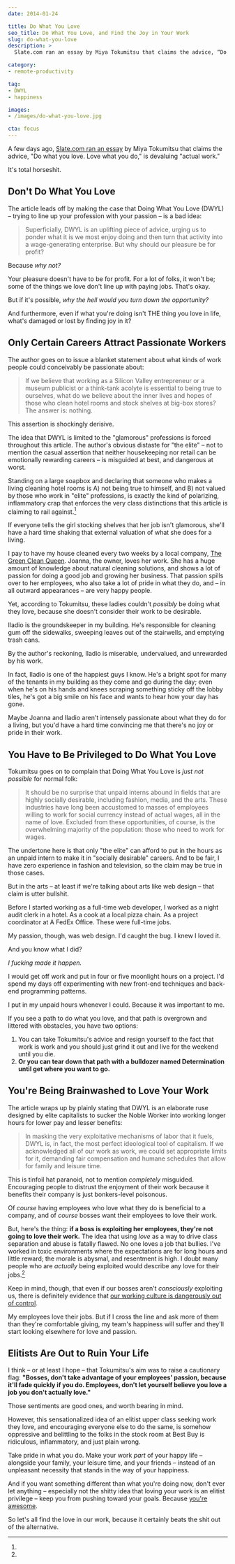 ```yaml
---
date: 2014-01-24

title: Do What You Love
seo_title: Do What You Love, and Find the Joy in Your Work
slug: do-what-you-love
description: >
  Slate.com ran an essay by Miya Tokumitsu that claims the advice, “Do what you love. Love what you do,” is devaluing “actual work.” It’s total horseshit.

category:
- remote-productivity

tag:
- DWYL
- happiness

images:
- /images/do-what-you-love.jpg

cta: focus
---
```


A few days ago, [Slate.com ran an essay][1] by Miya Tokumitsu that claims the
advice, "Do what you love. Love what you do," is devaluing "actual work."

It's total horseshit.

## Don't Do What You Love

The article leads off by making the case that Doing What You Love (DWYL) –
trying to line up your profession with your passion – is a bad idea:

> Superficially, DWYL is an uplifting piece of advice, urging us to ponder what
> it is we most enjoy doing and then turn that activity into a wage-generating
> enterprise. But why should our pleasure be for profit?

Because _why not?_

Your pleasure doesn't have to be for profit. For a lot of folks, it won't be;
some of the things we love don't line up with paying jobs. That's okay.

But if it's possible, _why the hell would you turn down the opportunity?_

And furthermore, even if what you're doing isn't THE thing you love in life,
what's damaged or lost by finding joy in it?

## Only Certain Careers Attract Passionate Workers

The author goes on to issue a blanket statement about what kinds of work people
could conceivably be passionate about:

> If we believe that working as a Silicon Valley entrepreneur or a museum
> publicist or a think-tank acolyte is essential to being true to ourselves,
> what do we believe about the inner lives and hopes of those who clean hotel
> rooms and stock shelves at big-box stores? The answer is: nothing.

This assertion is shockingly derisive.

The idea that DWYL is limited to the "glamorous" professions is forced
throughout this article. The author's obvious distaste for "the elite" – not to
mention the casual assertion that neither housekeeping nor retail can be
emotionally rewarding careers – is misguided at best, and dangerous at worst.

Standing on a large soapbox and declaring that someone who makes a living
cleaning hotel rooms is A) not being true to himself, and B) not valued by those
who work in "elite" professions, is exactly the kind of polarizing, inflammatory
crap that enforces the very class distinctions that this article is claiming to
rail against.[^external-valuation]

[^external-valuation]:
  If everyone tells the girl stocking shelves that her job isn't glamorous, she'll have a hard time shaking that external valuation of what she does for a living.

I pay to have my house cleaned every two weeks by a local company, [The Green
Clean Queen][2]. Joanna, the owner, loves her work. She has a huge amount of
knowledge about natural cleaning solutions, and shows a lot of passion for doing
a good job and growing her business. That passion spills over to her employees,
who also take a lot of pride in what they do, and – in all outward appearances –
are very happy people.

Yet, according to Tokumitsu, these ladies couldn't _possibly_ be doing what they
love, because she doesn't consider their work to be desirable.

Iladio is the groundskeeper in my building. He's responsible for cleaning gum
off the sidewalks, sweeping leaves out of the stairwells, and emptying trash
cans.

By the author's reckoning, Iladio is miserable, undervalued, and unrewarded by
his work.

In fact, Iladio is one of the happiest guys I know. He's a bright spot for many
of the tenants in my building as they come and go during the day; even when he's
on his hands and knees scraping something sticky off the lobby tiles, he's got a
big smile on his face and wants to hear how your day has gone.

Maybe Joanna and Iladio aren't intensely passionate about what they do for a
living, but you'd have a hard time convincing me that there's no joy or pride in
their work.

## You Have to Be Privileged to Do What You Love

Tokumitsu goes on to complain that Doing What You Love is _just not possible_
for normal folk:

> It should be no surprise that unpaid interns abound in fields that are highly
> socially desirable, including fashion, media, and the arts. These industries
> have long been accustomed to masses of employees willing to work for social
> currency instead of actual wages, all in the name of love. Excluded from these
> opportunities, of course, is the overwhelming majority of the population:
> those who need to work for wages.

The undertone here is that only "the elite" can afford to put in the hours as an
unpaid intern to make it in "socially desirable" careers. And to be fair, I have
zero experience in fashion and television, so the claim may be true in those
cases.

But in the arts – at least if we're talking about arts like web design – that
claim is utter bullshit.

Before I started working as a full-time web developer, I worked as a night audit
clerk in a hotel. As a cook at a local pizza chain. As a project coordinator at
A FedEx Office. These were full-time jobs.

My passion, though, was web design. I'd caught the bug. I knew I loved it.

And you know what I did?

_I fucking made it happen._

I would get off work and put in four or five moonlight hours on a project. I'd
spend my days off experimenting with new front-end techniques and back-end
programming patterns.

I put in my unpaid hours whenever I could. Because it was important to me.

If you see a path to do what you love, and that path is overgrown and littered
with obstacles, you have two options:

1. You can take Tokumitsu's advice and resign yourself to the fact that work is
   work and you should just grind it out and live for the weekend until you die.
2. **Or you can tear down that path with a bulldozer named Determination until
   get where you want to go.**

## You're Being Brainwashed to Love Your Work

The article wraps up by plainly stating that DWYL is an elaborate ruse designed
by elite capitalists to sucker the Noble Worker into working longer hours for
lower pay and lesser benefits:

> In masking the very exploitative mechanisms of labor that it fuels, DWYL is,
> in fact, the most perfect ideological tool of capitalism. If we acknowledged
> all of our work as work, we could set appropriate limits for it, demanding
> fair compensation and humane schedules that allow for family and leisure time.

This is tinfoil hat paranoid, not to mention _completely_ misguided. Encouraging
people to distrust the enjoyment of their work because it benefits their company
is just bonkers-level poisonous.

Of _course_ having employees who love what they do is beneficial to a company,
and of _course_ bosses want their employees to love their work.

But, here's the thing: **if a boss is exploiting her employees, they're not going to love their work.** The idea that using _love_ as a way to drive class
separation and abuse is fatally flawed. No one loves a job that bullies. I've
worked in toxic environments where the expectations are for long hours and
little reward; the morale is abysmal, and resentment is high. I doubt many
people who are _actually_ being exploited would describe any love for their
jobs.[^overkill-cult]

[^overkill-cult]:
  Keep in mind, though, that even if our bosses aren't _consciously_ exploiting us, there is definitely evidence that [our working culture is dangerously out of control](https://medium.com/digital-nomad-stories/the-cult-of-work-you-never-meant-to-join-cd965fb9ea1a).

My employees love their jobs. But if I cross the line and ask more of them than
they're comfortable giving, my team's happiness will suffer and they'll start
looking elsewhere for love and passion.

## Elitists Are Out to Ruin Your Life

I think – or at least I hope – that Tokumitsu's aim was to raise a cautionary
flag: **"Bosses, don't take advantage of your employees' passion, because it'll fade quickly if you do. Employees, don't let yourself believe you love a job you don't actually love."**

Those sentiments are good ones, and worth bearing in mind.

However, this sensationalized idea of an elitist upper class seeking work they
love, and encouraging everyone else to do the same, is somehow oppressive and
belittling to the folks in the stock room at Best Buy is ridiculous,
inflammatory, and just plain wrong.

Take pride in what you do. Make your work _part_ of your happy life – alongside
your family, your leisure time, and your friends – instead of an unpleasant
necessity that stands in the way of your happiness.

And if you want something different than what you're doing now, don't ever let
anything – especially not the shitty idea that loving your work is an elitist
privilege – keep you from pushing toward your goals. Because [you're
awesome][3].

So let's all find the love in our work, because it certainly beats the shit out
of the alternative.

[1]: http://www.slate.com/articles/technology/technology/2014/01/do_what_you_love_love_what_you_do_an_omnipresent_mantra_that_s_bad_for_work.single.html
[2]: http://thegreencleanqueen.com
[3]: /not-a-phony
